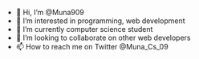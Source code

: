 - 👋 Hi, I’m @Muna909
- 👀 I’m interested in programming, web development 
- 🌱 I’m currently computer science student 
- 💞️ I’m looking to collaborate on other web developers
- 📫 How to reach me on Twitter @Muna_Cs_09

<!---
Muna909/Muna909 is a ✨ special ✨ repository because its `README.md` (this file) appears on your GitHub profile.
You can click the Preview link to take a look at your changes.
--->
